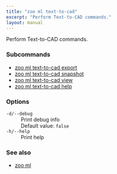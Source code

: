 ```yaml
---
title: "zoo ml text-to-cad"
excerpt: "Perform Text-to-CAD commands."
layout: manual
---
```


Perform Text-to-CAD commands.

### Subcommands

* [zoo ml text-to-cad export](./zoo_ml_text-to-cad_export)
* [zoo ml text-to-cad snapshot](./zoo_ml_text-to-cad_snapshot)
* [zoo ml text-to-cad view](./zoo_ml_text-to-cad_view)
* [zoo ml text-to-cad help](./zoo_ml_text-to-cad_help)

### Options

<dl class="flags">
   <dt><code>-d/--debug</code></dt>
   <dd>Print debug info<br/>Default value: <code>false</code></dd>

   <dt><code>-h/--help</code></dt>
   <dd>Print help</dd>
</dl>


### See also

* [zoo ml](./zoo_ml)